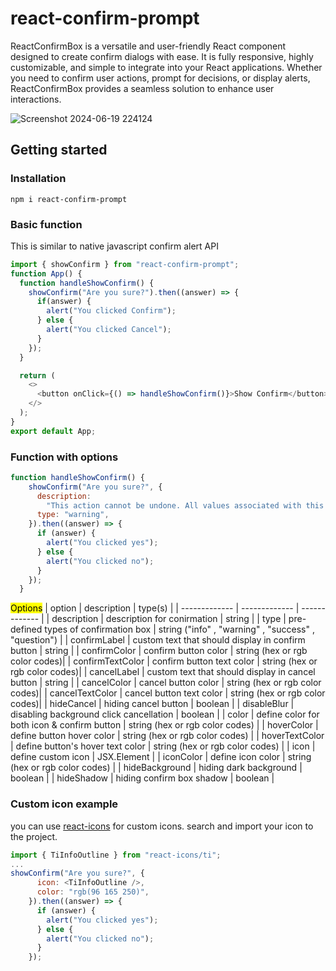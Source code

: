 # react-confirm-prompt
 ReactConfirmBox is a versatile and user-friendly React component designed to create confirm dialogs with ease. It is fully responsive, highly customizable, and simple to integrate into your React applications. Whether you need to confirm user actions, prompt for decisions, or display alerts, ReactConfirmBox provides a seamless solution to enhance user interactions.
 
  ![Screenshot 2024-06-19 224124](https://github.com/nipun-dezoysa/react-confirm-prompt/assets/127383230/988542c4-631e-4c93-9627-4cb0637674c6)

## Getting started

### Installation
```
npm i react-confirm-prompt
```
### Basic function
This is similar to native javascript confirm alert API
```javascript
import { showConfirm } from "react-confirm-prompt";
function App() {
  function handleShowConfirm() {
    showConfirm("Are you sure?").then((answer) => {
      if(answer) {
        alert("You clicked Confirm");
      } else {
        alert("You clicked Cancel");
      }
    });
  }

  return (
    <>
      <button onClick={() => handleShowConfirm()}>Show Confirm</button>
    </>
  );
}
export default App;
```
### Function with options
```javascript
function handleShowConfirm() {
    showConfirm("Are you sure?", {
      description:
        "This action cannot be undone. All values associated with this field will be lost.",
      type: "warning",
    }).then((answer) => {
      if (answer) {
        alert("You clicked yes");
      } else {
        alert("You clicked no");
      }
    });
  }
```
<mark>Options</mark>
| option   | description | type(s) |
| ------------- | ------------- | ------------- |
| description | description for conirmation | string |
| type | pre-defined types of confirmation box  | string ("info" , "warning" , "success" , "question") |
| confirmLabel | custom text that should display in confirm button | string |
| confirmColor | confirm button color | string (hex or rgb color codes)|
| confirmTextColor | confirm button text color | string (hex or rgb color codes)|
| cancelLabel | custom text that should display in cancel button | string |
| cancelColor | cancel button color | string (hex or rgb color codes)|
| cancelTextColor | cancel button text color | string (hex or rgb color codes)|
| hideCancel | hiding cancel button | boolean |
| disableBlur | disabling background click cancellation | boolean |
| color | define color for both icon & confirm button | string (hex or rgb color codes) |
| hoverColor | define button hover color | string (hex or rgb color codes) |
| hoverTextColor | define button's hover text color | string (hex or rgb color codes) |
| icon | define custom icon | JSX.Element |
| iconColor | define icon color | string (hex or rgb color codes) |
| hideBackground | hiding dark background | boolean |
| hideShadow | hiding confirm box shadow | boolean |

### Custom icon example
you can use [react-icons](https://react-icons.github.io/react-icons/) for custom icons. search and import your icon to the project.

```javascript
import { TiInfoOutline } from "react-icons/ti";
...
showConfirm("Are you sure?", {
      icon: <TiInfoOutline />,
      color: "rgb(96 165 250)",
    }).then((answer) => {
      if (answer) {
        alert("You clicked yes");
      } else {
        alert("You clicked no");
      }
    });
```
